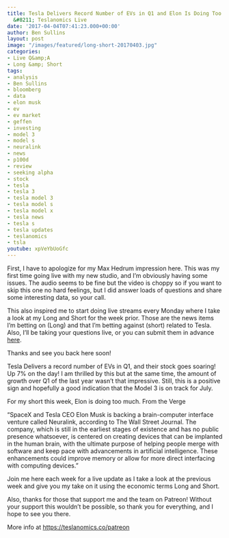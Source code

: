 ```yaml
---
title: Tesla Delivers Record Number of EVs in Q1 and Elon Is Doing Too Much w/ Neuralink
  &#8211; Teslanomics Live
date: '2017-04-04T07:41:23.000+00:00'
author: Ben Sullins
layout: post
image: "/images/featured/long-short-20170403.jpg"
categories:
- Live Q&amp;A
- Long &amp; Short
tags:
- analysis
- Ben Sullins
- bloomberg
- data
- elon musk
- ev
- ev market
- geffen
- investing
- model 3
- model s
- neuralink
- news
- p100d
- review
- seeking alpha
- stock
- tesla
- tesla 3
- tesla model 3
- tesla model s
- tesla model x
- tesla news
- tesla s
- tesla updates
- teslanomics
- tsla
youtube: xpVeYbUoGfc
---
```

First, I have to apologize for my Max Hedrum impression here. This was my first time going live with my new studio, and I&#8217;m obviously having some issues. The audio seems to be fine but the video is choppy so if you want to skip this one no hard feelings, but I did answer loads of questions and share some interesting data, so your call.

This also inspired me to start doing live streams every Monday where I take a look at my Long and Short for the week prior. Those are the news items I&#8217;m betting on (Long) and that I&#8217;m betting against (short) related to Tesla. Also, I&#8217;ll be taking your questions live, or you can submit them in advance <a href="https://docs.google.com/forms/d/e/1FAIpQLSeSsNjWHs5fLUKrdV9PNa26e7wuOURzr2v3QXWjNhSj8ohlIw/viewform?usp=sf_link" target="_blank">here</a>.

Thanks and see you back here soon!

Tesla Delivers a record number of EVs in Q1, and their stock goes soaring! Up 7% on the day! I am thrilled by this but at the same time, the amount of growth over Q1 of the last year wasn&#8217;t that impressive. Still, this is a positive sign and hopefully a good indication that the Model 3 is on track for July.

For my short this week, Elon is doing too much. From the Verge

&#8220;SpaceX and Tesla CEO Elon Musk is backing a brain-computer interface venture called Neuralink, according to The Wall Street Journal. The company, which is still in the earliest stages of existence and has no public presence whatsoever, is centered on creating devices that can be implanted in the human brain, with the ultimate purpose of helping people merge with software and keep pace with advancements in artificial intelligence. These enhancements could improve memory or allow for more direct interfacing with computing devices.&#8221;

Join me here each week for a live update as I take a look at the previous week and give you my take on it using the economic terms Long and Short.

Also, thanks for those that support me and the team on Patreon! Without your support this wouldn&#8217;t be possible, so thank you for everything, and I hope to see you there.

More info at <a href="https://teslanomics.co/patreon" target="_blank">https://teslanomics.co/patreon</a>

